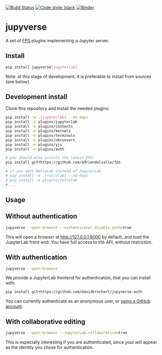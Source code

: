 [![Build Status](https://github.com/davidbrochart/jupyverse/workflows/CI/badge.svg)](https://github.com/davidbrochart/jupyverse/actions)
[![Code style: black](https://img.shields.io/badge/code%20style-black-000000.svg)](https://github.com/psf/black)
[![Binder](https://mybinder.org/badge_logo.svg)](https://mybinder.org/v2/gh/davidbrochart/jupyverse/HEAD?filepath=examples%2Fjupyverse.ipynb)

# jupyverse

A set of [FPS](https://github.com/adriendelsalle/fps) plugins implementing a Jupyter server.

## Install

```bash
pip install jupyverse[jupyterlab]
```

Note: at this stage of development, it is preferable to install from sources (see below).

## Development install

Clone this repository and install the needed plugins:

```bash
pip install -e .[jupyterlab] --no-deps
pip install -e plugins/jupyterlab
pip install -e plugins/contents
pip install -e plugins/kernels
pip install -e plugins/terminals
pip install -e plugins/nbconvert
pip install -e plugins/yjs
pip install -e plugins/auth

# you should also install the latest FPS:
pip install git+https://github.com/adriendelsalle/fps

# if you want RetroLab instead of JupyterLab:
# pip install -e .[retrolab] --no-deps
# pip install -e plugins/retrolab
# ...
```

## Usage

## Without authentication

```bash
jupyverse --open-browser --authenticator.disable_auth=true
```

This will open a browser at http://127.0.0.1:8000 by default, and load the JupyterLab front-end.
You have full access to the API, without restriction.

## With authentication

```bash
jupyverse --open-browser
```

We provide a JupyterLab frontend for authentication, that you can install with:

```bash
pip install git+https://github.com/davidbrochart/jupyverse-auth
```

You can currently authenticate as an anonymous user, or
[using a GitHub account](https://github.com/davidbrochart/jupyverse-auth#authentication-with-github).

## With collaborative editing

```bash
jupyverse --open-browser --JupyterLab.collaborative=true
```

This is especially interesting if you are authenticated, since your will appear as the identity
you chose for authentication.
